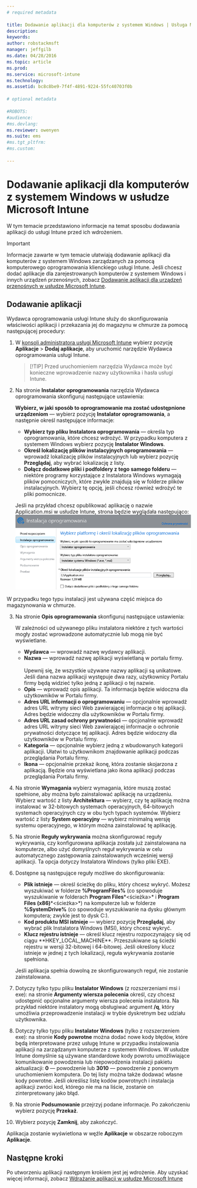 ```yaml
---
# required metadata

title: Dodawanie aplikacji dla komputerów z systemem Windows | Usługa Microsoft Intune
description:
keywords:
author: robstackmsft
manager: jeffgilb
ms.date: 04/28/2016
ms.topic: article
ms.prod:
ms.service: microsoft-intune
ms.technology:
ms.assetid: bc8c8be9-7f4f-4891-9224-55fc40703f0b

# optional metadata

#ROBOTS:
#audience:
#ms.devlang:
ms.reviewer: owenyen
ms.suite: ems
#ms.tgt_pltfrm:
#ms.custom:

---
```


# Dodawanie aplikacji dla komputerów z systemem Windows w usłudze Microsoft Intune

W tym temacie przedstawiono informacje na temat sposobu dodawania aplikacji do usługi Intune przed ich wdrożeniem.

> [!IMPORTANT]
> Informacje zawarte w tym temacie ułatwiają dodawanie aplikacji dla komputerów z systemem Windows zarządzanych za pomocą komputerowego oprogramowania klienckiego usługi Intune. Jeśli chcesz dodać aplikacje dla zarejestrowanych komputerów z systemem Windows i innych urządzeń przenośnych, zobacz [Dodawanie aplikacji dla urządzeń przenośnych w usłudze Microsoft Intune](add-apps-for-mobile-devices-in-microsoft-intune.md).


## Dodawanie aplikacji
Wydawca oprogramowania usługi Intune służy do skonfigurowania właściwości aplikacji i przekazania jej do magazynu w chmurze za pomocą następującej procedury:

1.  W [konsoli administratora usługi Microsoft Intune](https://manage.microsoft.com) wybierz pozycję **Aplikacje** &gt; **Dodaj aplikacje**, aby uruchomić narzędzie Wydawca oprogramowania usługi Intune.

    > [!TIP] Przed uruchomieniem narzędzia Wydawca może być konieczne wprowadzenie nazwy użytkownika i hasła usługi Intune.



2.  Na stronie **Instalator oprogramowania** narzędzia Wydawca oprogramowania skonfiguruj następujące ustawienia:

    **Wybierz, w jaki sposób to oprogramowanie ma zostać udostępnione urządzeniom** — wybierz pozycję **Instalator oprogramowania**, a następnie określ następujące informacje:

    - **Wybierz typ pliku Instalatora oprogramowania** — określa typ oprogramowania, które chcesz wdrożyć. W przypadku komputera z systemem Windows wybierz pozycję **Instalator Windows**.
    - **Określ lokalizację plików instalacyjnych oprogramowania** — wprowadź lokalizację plików instalacyjnych lub wybierz pozycję **Przeglądaj**, aby wybrać lokalizację z listy.
    - **Dołącz dodatkowe pliki i podfoldery z tego samego folderu** — niektóre programy korzystające z Instalatora Windows wymagają plików pomocniczych, które zwykle znajdują się w folderze plików instalacyjnych. Wybierz tę opcję, jeśli chcesz również wdrożyć te pliki pomocnicze.

    Jeśli na przykład chcesz opublikować aplikację o nazwie Application.msi w usłudze Intune, strona będzie wyglądała następująco: ![Wydawca oprogramowania komputerowego](./media/publisher-for-pc.png)

   W przypadku tego typu instalacji jest używana część miejsca do magazynowania w chmurze.

3.  Na stronie **Opis oprogramowania** skonfiguruj następujące ustawienia:

    W zależności od używanego pliku instalatora niektóre z tych wartości mogły zostać wprowadzone automatycznie lub mogą nie być wyświetlane.

    - **Wydawca** — wprowadź nazwę wydawcy aplikacji.
    - **Nazwa** — wprowadź nazwę aplikacji wyświetlaną w portalu firmy.<br /><br />Upewnij się, że wszystkie używane nazwy aplikacji są unikatowe. Jeśli dana nazwa aplikacji występuje dwa razy, użytkownicy Portalu firmy będą widzieć tylko jedną z aplikacji o tej nazwie.
    - **Opis** — wprowadź opis aplikacji. Ta informacja będzie widoczna dla użytkowników w Portalu firmy.
    - **Adres URL informacji o oprogramowaniu** — opcjonalnie wprowadź adres URL witryny sieci Web zawierającej informacje o tej aplikacji. Adres będzie widoczny dla użytkowników w Portalu firmy.
    - **Adres URL zasad ochrony prywatności** — opcjonalnie wprowadź adres URL witryny sieci Web zawierającej informacje o ochronie prywatności dotyczące tej aplikacji. Adres będzie widoczny dla użytkowników w Portalu firmy.
    - **Kategoria** — opcjonalnie wybierz jedną z wbudowanych kategorii aplikacji. Ułatwi to użytkownikom znajdowanie aplikacji podczas przeglądania Portalu firmy.
    - **Ikona** — opcjonalnie przekaż ikonę, która zostanie skojarzona z aplikacją. Będzie ona wyświetlana jako ikona aplikacji podczas przeglądania Portalu firmy.



4.  Na stronie **Wymagania** wybierz wymagania, które muszą zostać spełnione, aby można było zainstalować aplikację na urządzeniu. Wybierz wartość z listy **Architektura** — wybierz, czy tę aplikację można instalować w 32-bitowych systemach operacyjnych, 64-bitowych systemach operacyjnych czy w obu tych typach systemów. Wybierz wartość z listy **System operacyjny** — wybierz minimalną wersję systemu operacyjnego, w którym można zainstalować tę aplikację.

5.  Na stronie **Reguły wykrywania** można skonfigurować reguły wykrywania, czy konfigurowana aplikacja została już zainstalowana na komputerze, albo użyć domyślnych reguł wykrywania w celu automatycznego zastępowania zainstalowanych wcześniej wersji aplikacji. Ta opcja dotyczy Instalatora Windows (tylko pliki EXE).
6.  
    Dostępne są następujące reguły możliwe do skonfigurowania:
    - **Plik istnieje** — określ ścieżkę do pliku, który chcesz wykryć. Możesz wyszukiwać w folderze **%ProgramFiles%** (co spowoduje wyszukiwanie w folderach **Program Files**\*&lt;ścieżka&gt;* i **Program Files (x86)**\*&lt;ścieżka&gt;*) na komputerze lub w folderze **%SystemDrive%** (co spowoduje wyszukiwanie na dysku głównym komputera; zwykle jest to dysk C:).
    - **Kod produktu MSI istnieje** — wybierz pozycję **Przeglądaj**, aby wybrać plik Instalatora Windows (MSI), który chcesz wykryć. 
    - **Klucz rejestru istnieje** — określ klucz rejestru rozpoczynający się od ciągu **HKEY_LOCAL_MACHINE\**. Przeszukiwane są ścieżki rejestru w wersji 32-bitowej i 64-bitowej. Jeśli określony klucz istnieje w jednej z tych lokalizacji, reguła wykrywania zostanie spełniona.

    Jeśli aplikacja spełnia dowolną ze skonfigurowanych reguł, nie zostanie zainstalowana.

7.  Dotyczy tylko typu pliku **Instalator Windows** (z rozszerzeniami msi i exe): na stronie **Argumenty wiersza polecenia** określ, czy chcesz udostępnić opcjonalne argumenty wiersza polecenia instalatora. Na przykład niektóre instalatory mogą obsługiwać argument **/q**, który umożliwia przeprowadzenie instalacji w trybie dyskretnym bez udziału użytkownika.

8.  Dotyczy tylko typu pliku **Instalator Windows** (tylko z rozszerzeniem exe): na stronie **Kody powrotne** można dodać nowe kody błędów, które będą interpretowane przez usługę Intune w przypadku instalowania aplikacji na zarządzanym komputerze z systemem Windows.
    W usłudze Intune domyślnie są używane standardowe kody powrotu umożliwiające komunikowanie powodzenia lub niepowodzenia instalacji pakietu aktualizacji: **0** — powodzenie lub **3010** — powodzenie z ponownym uruchomieniem komputera. Do tej listy można także dodawać własne kody powrotne. Jeśli określisz listę kodów powrotnych i instalacja aplikacji zwróci kod, którego nie ma na liście, zostanie on zinterpretowany jako błąd.

9.  Na stronie **Podsumowanie** przejrzyj podane informacje. Po zakończeniu wybierz pozycję **Przekaż**.

10. Wybierz pozycję **Zamknij**, aby zakończyć.

Aplikacja zostanie wyświetlona w węźle **Aplikacje** w obszarze roboczym **Aplikacje**.

## Następne kroki

Po utworzeniu aplikacji następnym krokiem jest jej wdrożenie. Aby uzyskać więcej informacji, zobacz [Wdrażanie aplikacji w usłudze Microsoft Intune](deploy-apps.md)

<!--HONumber=Jun16_HO2-->


